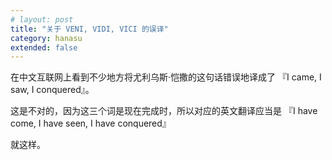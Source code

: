 ```yaml
---
# layout: post
title: "关于 VENI, VIDI, VICI 的误译"
category: hanasu
extended: false
---
```


在中文互联网上看到不少地方将尤利乌斯·恺撒的这句话错误地译成了
『I came, I saw, I conquered』。

这是不对的，因为这三个词是现在完成时，所以对应的英文翻译应当是
『I have come, I have seen, I have conquered』

就这样。
